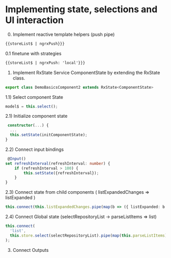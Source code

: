 # Implementing state, selections and UI interaction

0. Implement reactive template helpers (push pipe)

```html
{{storeList$ | ngrxPush}}}
```

0.1 finetune with strategies

```html
{{storeList$ | ngrxPush: 'local'}}}
```

1. Implement RxState Service ComponentState by extending the RxState class.

```typescript
export class DemoBasicsComponent2 extends RxState<ComponentState>
```

1.1) Select component State

```typescript
model$ = this.select();
```

2.1) Initialize component state

```typescript
 constructor(...) {
  ...
  this.setState(initComponentState);
}
```

2.2) Connect input bindings

```typescript
 @Input()
set refreshInterval(refreshInterval: number) {
    if (refreshInterval > 100) {
        this.setState({refreshInterval});
    }
}
```

2.3) Connect state from child components ( listExpandedChanges => listExpanded )

```typescript
this.connect(this.listExpandedChanges.pipe(map(b => ({ listExpanded: b }))));
```

2.4) Connect Global state (selectRepositoryList -> parseListItems => list)

```typescript
this.connect(
  'list',
  this.store.select(selectRepositoryList).pipe(map(this.parseListItems))
);
```

3. Connect Outputs
